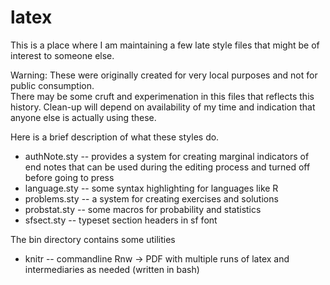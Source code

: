 latex
=====

This is a place where I am maintaining a few late style files that might be of interest to someone else.  

Warning: These were originally created for very local purposes and not for public consumption.  
There may be some cruft and experimenation in this files that reflects this history.  Clean-up will 
depend on availability of my time and indication that anyone else is actually using these.

Here is a brief description of what these styles do.

 * authNote.sty -- provides a system for creating marginal indicators of end notes that can
 be used during the editing process and turned off before going to press
 * language.sty -- some syntax highlighting for languages like R
 * problems.sty -- a system for creating exercises and solutions
 * probstat.sty -- some macros for probability and statistics
 * sfsect.sty -- typeset section headers in sf font
 
The bin directory contains some utilities

  * knitr -- commandline Rnw -> PDF with multiple runs of latex and intermediaries as needed (written in bash)
  
